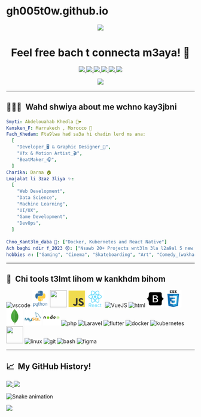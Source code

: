 # gh005t0w.github.io
<p align="center">
  <img src="https://capsule-render.vercel.app/api?type=waving&color=gradient&text=MREHBA!&height=100&section=header"/>
</p>

<h1 align="center">
  Feel free bach t connecta m3aya! 💬
</h1>

<p align="center">
<a href="http://gh005t0w.ga">
  <img height="50" src="https://i.top4top.io/p_2548zftfa1.png"/>
</a>
<a href="https://www.instagram.com/gh005t0w/">
  <img height="50" src="https://a.top4top.io/p_25484rdfe1.png"/>
</a>
<a href="https://t.me/gh005t0w/">
  <img height="50" src="https://b.top4top.io/p_25484njpz2.png"/>
</a>
<a href="https://www.youtube.com/@gh005t0w">
  <img height="50" src="https://c.top4top.io/p_25488bn593.png"/>
</a>
<a href="https://twitter.com/gh005t0w">
  <img height="50" src="https://h.top4top.io/p_25489as300.png"/>
</a>
<a href="https://open.spotify.com/artist/0QscJVc9DTj64d1W1gXKIs?si=6DYs7z-dTrigiKLcnM6RDQ&utm_source=copy-link">
  <img height="50" src="https://l.top4top.io/p_254810spq0.png"/>
</a>
</p>

<p align="center">
  <img src= "https://i.giphy.com/media/q217GUnfKAmJlFcjBX/giphy.webp">
</p>

---

<h2> 👨🏻‍💻 &nbsp;Wahd shwiya about me wchno kay3jbni</h2>

```yaml
Smyti: Abdelouahab Khedla 👋❤️
Kansken_F: Marrakech , Morocco 🌴
Fach_Khedam: Fta9lwa had sa3a hi chadin lerd ms ana:
  [
    "Developer_🖥️ & Graphic Designer_🎨",
    "Vfx & Motion Artist_🎬",
    "BeatMaker_🎧",
  ]
Charika: Darna 🏠
Lmajalat li 3zaz 3liya ✨:
  [
    "Web Development",
    "Data Science",
    "Machine Learning",
    "UI/UX",
    "Game Development",
    "DevOps",
  ]
  
Chno_Kant3lm_daba 🤩: ["Docker, Kubernetes and React Native"]
Ach baghi ndir f_2023 😠: ["Nsawb 20+ Projects wnt3lm 3la l2a9al 5 new Technologies."]
hobbies 🔥: ["Gaming", "Cinema", "Skateboarding", "Art", "Comedy_(wakha makomidi ma walo)"]
```
  
---  
  
<h2> 🚀 &nbsp;Chi tools t3lmt lihom w kankhdm bihom</h2>
<p align="left">
<img src="https://cdn.jsdelivr.net/gh/devicons/devicon/icons/vscode/vscode-original.svg" alt="vscode" width="45" height="45"/>
<img src="https://raw.githubusercontent.com/devicons/devicon/master/icons/python/python-original-wordmark.svg" alt="python" width="45" height="45" />
<img src="https://cdn.jsdelivr.net/gh/devicons/devicon/icons/cplusplus/cplusplus-original.svg" width="45" height="45"/>
<img src="https://raw.githubusercontent.com/devicons/devicon/master/icons/javascript/javascript-original.svg" alt="javascript" width="45" height="45" />
<img src="https://raw.githubusercontent.com/devicons/devicon/master/icons/react/react-original-wordmark.svg" alt="react" width="45" height="45" />
<img src="https://cdn.jsdelivr.net/gh/devicons/devicon/icons/vuejs/vuejs-original-wordmark.svg" alt="VueJS" width="45" height="45"/>
<img src="https://cdn.jsdelivr.net/gh/devicons/devicon/icons/html5/html5-original.svg" alt="html" width="45" height="45"/>
<img src="https://raw.githubusercontent.com/devicons/devicon/master/icons/bootstrap/bootstrap-plain.svg" alt="bootstrap" width="45" height="45" />
<img src="https://raw.githubusercontent.com/devicons/devicon/master/icons/css3/css3-original-wordmark.svg" alt="css3" width="45" height="45" />
<img src="https://raw.githubusercontent.com/devicons/devicon/master/icons/mongodb/mongodb-original.svg" alt="mongodb" width="45" height="45" />
<img src="https://raw.githubusercontent.com/devicons/devicon/master/icons/mysql/mysql-original-wordmark.svg" alt="mysql" width="45" height="45" />
<img src="https://raw.githubusercontent.com/devicons/devicon/master/icons/nodejs/nodejs-original-wordmark.svg" alt="nodejs" width="45" height="45" />
<img src="https://cdn.jsdelivr.net/gh/devicons/devicon/icons/php/php-original.svg" alt="php" width="45" height="45"/>
<img src="https://cdn.jsdelivr.net/gh/devicons/devicon/icons/laravel/laravel-plain-wordmark.svg" alt="Laravel" width="45" height="45"/>
<img src="https://cdn.jsdelivr.net/gh/devicons/devicon/icons/flutter/flutter-original.svg" alt="flutter" width="45" height="45"/>
<img src="https://cdn.jsdelivr.net/gh/devicons/devicon/icons/docker/docker-original.svg" alt="docker" width="45" height="45"/>
<img src="https://cdn.jsdelivr.net/gh/devicons/devicon/icons/kubernetes/kubernetes-plain.svg" alt="kubernetes" width="45" height="45"/>
<img src="https://cdn.jsdelivr.net/gh/devicons/devicon/icons/amazonwebservices/amazonwebservices-plain-wordmark.svg" width="45" height="45"/>
<img src="https://cdn.jsdelivr.net/gh/devicons/devicon/icons/linux/linux-original.svg" alt="linux" width="45" height="45"/>       
<img src="https://cdn.jsdelivr.net/gh/devicons/devicon/icons/git/git-original.svg" alt="git" width="45" height="45"/>
<img src="https://cdn.jsdelivr.net/gh/devicons/devicon/icons/bash/bash-original.svg" alt="bash" width="45" height="45"/>
<img src="https://cdn.jsdelivr.net/gh/devicons/devicon/icons/figma/figma-original.svg" alt="figma" width="45" height="45"/>   
</p>

---

<h2> 📈 &nbsp;My GitHub History!</h2>
<a href="https://github.com/thepiyushmalhotra">
  <img height="180em" src="https://github-readme-stats.vercel.app/api?username=gh005t0w&theme=noctis_minimus&show_icons=true" />
  <img height="180em" src="https://github-readme-stats.vercel.app/api/top-langs/?username=gh005t0w&theme=noctis_minimus&layout=compact" />
</a>

![Snake animation](https://github.com/thepiyushmalhotra/thepiyushmalhotra/blob/output/github-contribution-grid-snake.svg)
  
<p align="left">
  <img src="https://capsule-render.vercel.app/api?type=waving&color=gradient&height=100&section=footer"/>
</p>
